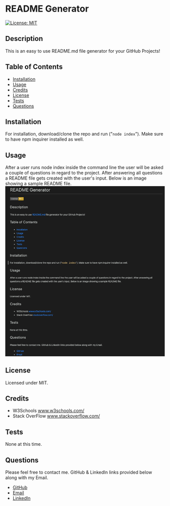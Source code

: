 # README Generator
  [![License: MIT](https://img.shields.io/badge/License-MIT-yellow.svg)](https://opensource.org/licenses/MIT)
  ## Description
  This is an easy to use README.md file generator for your GitHub Projects!
  ## Table of Contents
  * [Installation](#installation)
  * [Usage](#usage)
  * [Credits](#credits)
  * [License](#license)
  * [Tests](#tests)
  * [Questions](#questions)
  ## Installation
  For installation, download/clone the repo and run ("`node index`"). Make sure to have npm inquirer installed as well.
  ## Usage
  After a user runs node index inside the command line the user will be asked a couple of questions in regard to the project. After answering all questions a README file gets created with the user's input. Below is an image showing a sample README file.
  ![](readme-generator.png)
  ## License
  Licensed under MIT.
  ## Credits
  * W3Schools www.w3schools.com/  
  * Stack OverFlow www.stackoverflow.com/
  ## Tests
  None at this time.
  ## Questions
  Please feel free to contact me. GitHub & LinkedIn links provided below along with my Email.
  * [GitHub](github.com/saul10huerta)
  * [Email](saul10huerta@utexas.edu)
  * [LinkedIn](https://www.linkedin.com/in/saul10huerta/)